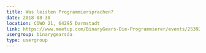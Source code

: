 ```yaml
---
title: Was leisten Programmiersprachen?
date: 2018-08-30
location: COWO 21, 64295 Darmstadt
link: https://www.meetup.com/BinaryGears-Die-Programmierer/events/253929598/
usergroup: binarygearsda
type: usergroup
---
```

